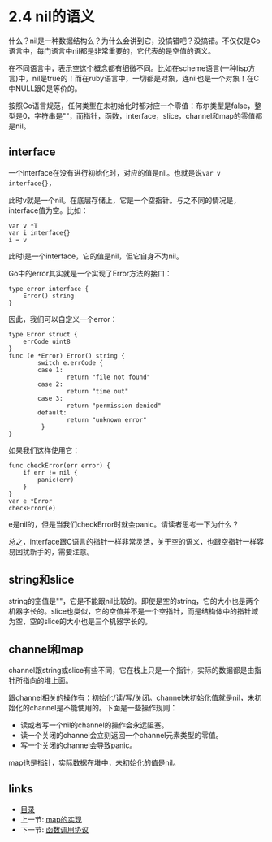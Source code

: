 # 2.4 nil的语义

什么？nil是一种数据结构么？为什么会讲到它，没搞错吧？没搞错。不仅仅是Go语言中，每门语言中nil都是非常重要的，它代表的是空值的语义。

在不同语言中，表示空这个概念都有细微不同。比如在scheme语言(一种lisp方言)中，nil是true的！而在ruby语言中，一切都是对象，连nil也是一个对象！在C中NULL跟0是等价的。

按照Go语言规范，任何类型在未初始化时都对应一个零值：布尔类型是false，整型是0，字符串是""，而指针，函数，interface，slice，channel和map的零值都是nil。

## interface

一个interface在没有进行初始化时，对应的值是nil。也就是说`var v interface{}`，

此时v就是一个nil。在底层存储上，它是一个空指针。与之不同的情况是，interface值为空。比如：

	var v *T
	var i interface{}
	i = v

此时i是一个interface，它的值是nil，但它自身不为nil。

Go中的error其实就是一个实现了Error方法的接口：

	type error interface {
		Error() string
	}

因此，我们可以自定义一个error：

	type Error struct {
	    errCode uint8
	}
	func (e *Error) Error() string {
	        switch e.errCode {
	        case 1:
	                return "file not found"
	        case 2:
	                return "time out"
	        case 3:
	                return "permission denied"
	        default:
	                return "unknown error"
	         }
	}

如果我们这样使用它：

	func checkError(err error) {
		if err != nil {
			panic(err)
		}
	}
	var e *Error
	checkError(e)

e是nil的，但是当我们checkError时就会panic。请读者思考一下为什么？

总之，interface跟C语言的指针一样非常灵活，关于空的语义，也跟空指针一样容易困扰新手的，需要注意。

## string和slice

string的空值是""，它是不能跟nil比较的。即使是空的string，它的大小也是两个机器字长的。slice也类似，它的空值并不是一个空指针，而是结构体中的指针域为空，空的slice的大小也是三个机器字长的。

## channel和map

channel跟string或slice有些不同，它在栈上只是一个指针，实际的数据都是由指针所指向的堆上面。

跟channel相关的操作有：初始化/读/写/关闭。channel未初始化值就是nil，未初始化的channel是不能使用的。下面是一些操作规则：

* 读或者写一个nil的channel的操作会永远阻塞。
* 读一个关闭的channel会立刻返回一个channel元素类型的零值。
* 写一个关闭的channel会导致panic。

map也是指针，实际数据在堆中，未初始化的值是nil。

## links
   * [目录](<preface.md>)
   * 上一节: [map的实现](<02.3.md>)
   * 下一节: [函数调用协议](<03.0.md>)
